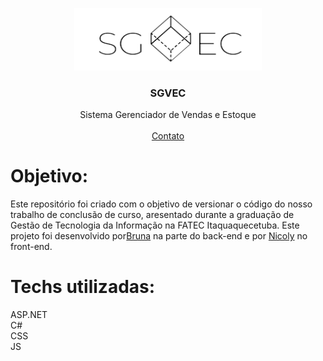 <p align="center">
  <a href="http://www.freepik.com">
    <img src="SGVEC/images/logo.png" alt="Logo" width="300" height="100">
  </a>

  <h3 align="center">SGVEC</h3>

  <p align="center">
    Sistema Gerenciador de Vendas e Estoque
       <br />
    <br />
    <a href="https://www.linkedin.com/in/nicoly-oliveira-da-cunha/">Contato</a>
  </p>
</p>

# Objetivo:
Este repositório foi criado com o objetivo de versionar o código do nosso trabalho de conclusão de curso, aresentado durante a graduação 
de Gestão de Tecnologia da Informação na FATEC Itaquaquecetuba. Este projeto foi desenvolvido por<a href="https://github.com/brunafreit4s">Bruna</a> 
na parte do back-end e por <a href="https://github.com/nicolycunha">Nicoly</a> no front-end.

# Techs utilizadas: 
ASP.NET<br>
C#<br>
CSS<br>
JS
